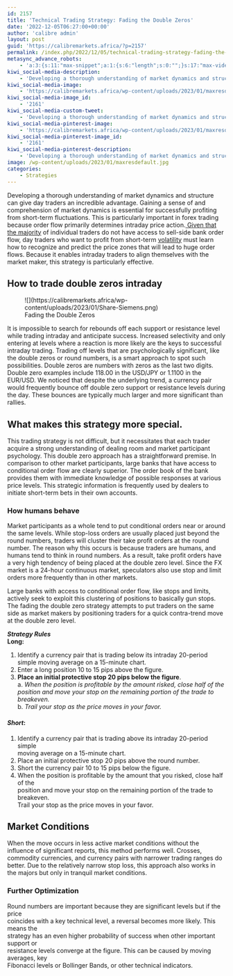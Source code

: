```yaml
---
id: 2157
title: 'Technical Trading Strategy: Fading the Double Zeros'
date: '2022-12-05T06:27:00+00:00'
author: 'calibre admin'
layout: post
guid: 'https://calibremarkets.africa/?p=2157'
permalink: /index.php/2022/12/05/technical-trading-strategy-fading-the-double-zeros/
metasync_advance_robots:
    - 'a:3:{s:11:"max-snippet";a:1:{s:6:"length";s:0:"";}s:17:"max-video-preview";a:1:{s:6:"length";s:0:"";}s:17:"max-image-preview";a:1:{s:6:"length";s:5:"large";}}'
kiwi_social-media-description:
    - 'Developing a thorough understanding of market dynamics and structure can give day traders an incredible advantage. Gaining a sense of and comprehension of market dynamics is essential for successfully profiting from short-term fluctuations. This is particularly important in forex trading because order flow primarily determines intraday price action. Given that the majority of individual traders do not have access to sell-side bank order flow, day traders who want to profit from short-term volatility must learn how to recognize and predict the price zones that will lead to huge order flows. Because it enables intraday traders to align themselves with the market maker, this strategy is particularly effective.'
kiwi_social-media-image:
    - 'https://calibremarkets.africa/wp-content/uploads/2023/01/maxresdefault.jpg'
kiwi_social-media-image_id:
    - '2161'
kiwi_social-media-custom-tweet:
    - 'Developing a thorough understanding of market dynamics and structure can give day traders an incredible advantage. Gaining a sense of and comprehension of market dynamics is essential for successfully profiting from short-term fluctuations. This is particularly important in forex trading because order flow primarily determines intraday price action. Given that the majority of individual traders do not have access to sell-side bank order flow, day traders who want to profit from short-term volatility must learn how to recognize and predict the price zones that will lead to huge order flows. Because it enables intraday traders to align themselves with the market maker, this strategy is particularly effective.'
kiwi_social-media-pinterest-image:
    - 'https://calibremarkets.africa/wp-content/uploads/2023/01/maxresdefault.jpg'
kiwi_social-media-pinterest-image_id:
    - '2161'
kiwi_social-media-pinterest-description:
    - 'Developing a thorough understanding of market dynamics and structure can give day traders an incredible advantage. Gaining a sense of and comprehension of market dynamics is essential for successfully profiting from short-term fluctuations. This is particularly important in forex trading because order flow primarily determines intraday price action. Given that the majority of individual traders do not have access to sell-side bank order flow, day traders who want to profit from short-term volatility must learn how to recognize and predict the price zones that will lead to huge order flows. Because it enables intraday traders to align themselves with the market maker, this strategy is particularly effective.'
image: /wp-content/uploads/2023/01/maxresdefault.jpg
categories:
    - Strategies
---
```


Developing a thorough understanding of market dynamics and structure can give day traders an incredible advantage. Gaining a sense of and comprehension of market dynamics is essential for successfully profiting from short-term fluctuations. This is particularly important in forex trading because order flow primarily determines intraday price action.[ Given that the majority](https://www.facebook.com/calibremarkets) of individual traders do not have access to sell-side bank order flow, day traders who want to profit from short-term [volatility](https://calibremarkets.africa/index.php/technical-analysis/) must learn how to recognize and predict the price zones that will lead to huge order flows. Because it enables intraday traders to align themselves with the market maker, this strategy is particularly effective.

## How to trade double zeros intraday

<figure class="wp-block-image size-full is-resized">![](https://calibremarkets.africa/wp-content/uploads/2023/01/Share-Siemens.png)<figcaption class="wp-element-caption">Fading the Double Zeros</figcaption></figure>It is impossible to search for rebounds off each support or resistance level while trading intraday and anticipate success. Increased selectivity and only entering at levels where a reaction is more likely are the keys to successful intraday trading. Trading off levels that are psychologically significant, like the double zeros or round numbers, is a smart approach to spot such possibilities. Double zeros are numbers with zeros as the last two digits. Double zero examples include 118.00 in the USD/JPY or 1.1100 in the EUR/USD. We noticed that despite the underlying trend, a currency pair would frequently bounce off double zero support or resistance levels during the day. These bounces are typically much larger and more significant than rallies.

## What makes this strategy more special.

This trading strategy is not difficult, but it necessitates that each trader acquire a strong understanding of dealing room and market participant psychology. This double zero approach has a straightforward premise. In comparison to other market participants, large banks that have access to conditional order flow are clearly superior. The order book of the bank provides them with immediate knowledge of possible responses at various price levels. This strategic information is frequently used by dealers to initiate short-term bets in their own accounts.

### How humans behave

Market participants as a whole tend to put conditional orders near or around the same levels. While stop-loss orders are usually placed just beyond the round numbers, traders will cluster their take profit orders at the round number. The reason why this occurs is because traders are humans, and humans tend to think in round numbers. As a result, take profit orders have a very high tendency of being placed at the double zero level. Since the FX market is a 24-hour continuous market, speculators also use stop and limit orders more frequently than in other markets.

Large banks with access to conditional order flow, like stops and limits, actively seek to exploit this clustering of positions to basically gun stops. The fading the double zero strategy attempts to put traders on the same side as market makers by positioning traders for a quick contra-trend move at the double zero level.

***Strategy Rules***  
**Long:**

1. Identify a currency pair that is trading below its intraday 20-period simple moving average on a 15-minute chart.
2. Enter a long position 10 to 15 pips above the figure.
3. **Place an initial protective stop 20 pips below the figure**.  
    a. *When the position is profitable by the amount risked, close half of the  
    position and move your stop on the remaining portion of the trade to  
    breakeven.*  
    b. *Trail your stop as the price moves in your favor.*

#### *Short*:

1. Identify a currency pair that is trading above its intraday 20-period simple  
    moving average on a 15-minute chart.
2. Place an initial protective stop 20 pips above the round number.
3. Short the currency pair 10 to 15 pips below the figure.
4. When the position is profitable by the amount that you risked, close half of the  
    position and move your stop on the remaining portion of the trade to breakeven.  
    Trail your stop as the price moves in your favor.

## Market Conditions

When the move occurs in less active market conditions without the influence of significant reports, this method performs well. Crosses, commodity currencies, and currency pairs with narrower trading ranges do better. Due to the relatively narrow stop loss, this approach also works in the majors but only in tranquil market conditions.

### Further Optimization

Round numbers are important because they are significant levels but if the price  
coincides with a key technical level, a reversal becomes more likely. This means the  
strategy has an even higher probability of success when other important support or  
resistance levels converge at the figure. This can be caused by moving averages, key  
Fibonacci levels or Bollinger Bands, or other technical indicators.